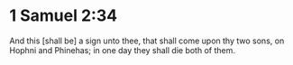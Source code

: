 # 1 Samuel 2:34

And this [shall be] a sign unto thee, that shall come upon thy two sons, on Hophni and Phinehas; in one day they shall die both of them.
